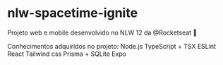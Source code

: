 # nlw-spacetime-ignite

Projeto web e mobile desenvolvido no NLW 12 da @Rocketseat 🌻

Conhecimentos adquiridos no projeto:
Node.js
TypeScript + TSX
ESLint
React
Tailwind css
Prisma + SQLite
Expo
